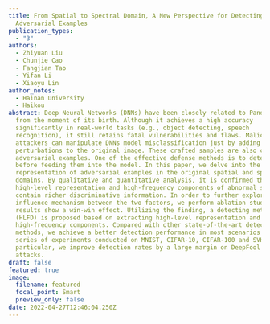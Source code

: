 ```yaml
---
title: From Spatial to Spectral Domain, A New Perspective for Detecting
  Adversarial Examples
publication_types:
  - "3"
authors:
  - Zhiyuan Liu
  - Chunjie Cao
  - Fangjian Tao
  - Yifan Li
  - Xiaoyu Lin
author_notes:
  - Hainan University
  - Haikou
abstract: Deep Neural Networks (DNNs) have been closely related to Pandora's Box
  from the moment of its birth. Although it achieves a high accuracy
  significantly in real-world tasks (e.g., object detecting, speech
  recognition), it still retains fatal vulnerabilities and flaws. Malicious
  attackers can manipulate DNNs model misclassification just by adding tiny
  perturbations to the original image. These crafted samples are also called
  adversarial examples. One of the effective defense methods is to detect them
  before feeding them into the model. In this paper, we delve into the
  representation of adversarial examples in the original spatial and spectral
  domains. By qualitative and quantitative analysis, it is confirmed that the
  high-level representation and high-frequency components of abnormal samples
  contain richer discriminative information. In order to further explore the
  influence mechanism between the two factors, we perform ablation study and the
  results show a win-win effect. Utilizing the finding, a detecting method
  (HLFD) is proposed based on extracting high-level representation and
  high-frequency components. Compared with other state-of-the-art detection
  methods, we achieve a better detection performance in most scenarios via a
  series of experiments conducted on MNIST, CIFAR-10, CIFAR-100 and SVHN. In
  particular, we improve detection rates by a large margin on DeepFool and CW
  attacks.
draft: false
featured: true
image:
  filename: featured
  focal_point: Smart
  preview_only: false
date: 2022-04-27T12:46:04.250Z
---
```

